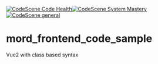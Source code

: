 [![CodeScene Code Health](https://codescene.io/projects/16219/status-badges/code-health)](https://codescene.io/projects/16219)[![CodeScene System Mastery](https://codescene.io/projects/16219/status-badges/system-mastery)](https://codescene.io/projects/16219)[![CodeScene general](https://codescene.io/images/analyzed-by-codescene-badge.svg)](https://codescene.io/projects/16219)

# mord_frontend_code_sample
Vue2 with class based syntax
